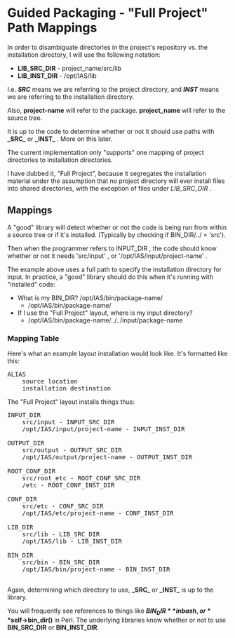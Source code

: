 # Guided Packaging - "Full Project" Path Mappings

In order to disambiguate directories in the project's repository vs. the installation
directory, I will use the following notation:

* **LIB_SRC_DIR** - project_name/src/lib
* **LIB_INST_DIR** - /opt/IAS/lib

I.e. **_SRC_** means we are referring to the project directory, and **_INST_** means
we are referring to the installation directory.

Also, **project-name** will refer to the package.  **project_name** will refer to the source tree.

It is up to the code to determine whether or not it should use paths with **\_SRC\_** or **\_INST\_** .
More on this later.

The current implementation only "supports" one mapping of project directories
to installation directories.

I have dubbed it, "Full Project", because it segregates the installation material
under the assumption that no project directory will ever install files into shared
directories, with the exception of files under *LIB_SRC_DIR* .


## Mappings

A "good" library will detect whether or not the code is being run from within a source
tree or if it's installed.  (Typically by checking if BIN_DIR/../ = 'src').

Then when the programmer refers to INPUT_DIR , the code should know whether or not
it needs 'src/input' , or '/opt/IAS/input/project-name' .

The example above uses a full path to specify the installation directory for input.
In practice, a "good" library should do this when it's running with "installed" code:

* What is my BIN_DIR?  /opt/IAS/bin/package-name/
  * /opt/IAS/bin/package-name/
* If I use the "Full Project" layout, where is my input directory?
  * /opt/IAS/bin/package-name/../../input/package-name

### Mapping Table

Here's what an example layout installation would look like.  It's formatted like this:

<pre>
ALIAS
	source location
	installation destination
</pre>

The "Full Project" layout installs things thus:

<pre>
INPUT_DIR
	src/input - INPUT_SRC_DIR
	/opt/IAS/input/project-name - INPUT_INST_DIR

OUTPUT_DIR
	src/output - OUTPUT_SRC_DIR
	/opt/IAS/output/project-name - OUTPUT_INST_DIR
	
ROOT_CONF_DIR
	src/root_etc - ROOT_CONF_SRC_DIR
	/etc - ROOT_CONF_INST_DIR
	
CONF_DIR
	src/etc - CONF_SRC_DIR
	/opt/IAS/etc/project-name - CONF_INST_DIR

LIB_DIR
	src/lib - LIB_SRC_DIR
	/opt/IAS/lib - LIB_INST_DIR
	
BIN_DIR
	src/bin - BIN_SRC_DIR
	/opt/IAS/bin/project-name - BIN_INST_DIR
	
</pre>

Again, determining which directory to use, **\_SRC\_** or **\_INST\_** is up to the library.

You will frequently see references to things like **$BIN_DIR** in bash, or **$self->bin_dir()**
in Perl.  The underlying libraries know whether or not to use **BIN_SRC_DIR** or **BIN_INST_DIR**.
